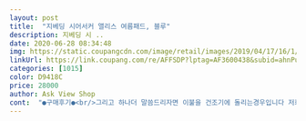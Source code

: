 ```yaml
---
layout: post 
title:  "지베딩 시어서커 앨리스 여름패드, 블루" 
description: 지베딩 시 ..
date: 2020-06-28 08:34:48 
img: https://static.coupangcdn.com/image/retail/images/2019/04/17/16/1/20409025-7f73-43f3-919e-83e2efcf9c8c.jpg 
linkUrl: https://link.coupang.com/re/AFFSDP?lptag=AF3600438&subid=ahnPublicAsk&pageKey=210676356&itemId=628192836&vendorItemId=4649165583&traceid=V0-113-164989e6e3cea6a7 
categories: [1015] 
color: D9418C 
price: 28000 
author: Ask View Shop 
cont:  "●구매후기●<br/>그리고 하나더 말씀드리자면 이불을 건조기에 돌리는경우입니다 저희집거 16키로에 나쁜건조기는 아닙니다 건조기 구입하고 처음에 좋다고 이불넣고 돌렸는데 이불에따라 사이즈가 줄어버리는 것이있습니다 그래서 실제로 퀸으로산게 슈퍼싱글사이즈된것도 있구요 열을가해 패대기쳐서 그런지 얇은것들은 살짝씩 망가지는경우도 있습니다 모든이불이 다그런건아닙니다<br/>너무좋습니다 전에 저렴이들 사다 얼마못쓰고 뜯어지고 실밥풀리고 난리가아니였어서 이번엔 나름? 돈좀줘봤습니다 ㅋ 물론 이보다 더 비싼것도있지만요ㅋ<br/>이번에는 실패안한듯싶어요 도톰하지만 시어서커 원단 특유의 느낌과 시원함 까끌하지않고 너무좋습니다 너무얇은건 금방 망가지더군요 그리고 앞전에 이거말고 다른집서 면패드라고 산건  까끌하고 피부가가려웠습니다 무엇때문인지는 모르겠지만 이거깔고는 가려움이없어서 원래는 그면패드와 번갈아가며 쓸려고하는데 가려움때문에 이거 하나 더사러왔습니다<br/>저희집이불들중 건조기돌려도 멀쩡한것들도 있어요<br/>좀 두꺼운 편이라 거실 카페트로 깔아도 예쁘고 좋겠어요.<br/> 피부에 닿이는 부분은 까실까실해서 여름철에 딱이고, 바느질도 꼼꼼하고 좋아요.<br/> 크기도 퀸침대에 딱 맞네요.<br/> 그래서 남편주려고 파란색도 구입했어요.<br/><br/>톡톡하고 좋아요 세탁기에 돌렸는데 모양도 안변하고 물빠짐도 없어요 가성비 짱!! 만원대는 딱 그가격 만큼인데 요건 가격보다 퀄러티가 좋은것 같아요 핑크라기보단 바이올렛에 가까워요<br/>튼튼해보이고 만족합니다<br/>하지만 저는 그이후 이불은 어지간해서는 자연건조시킵니다<br/>" 
---
```

